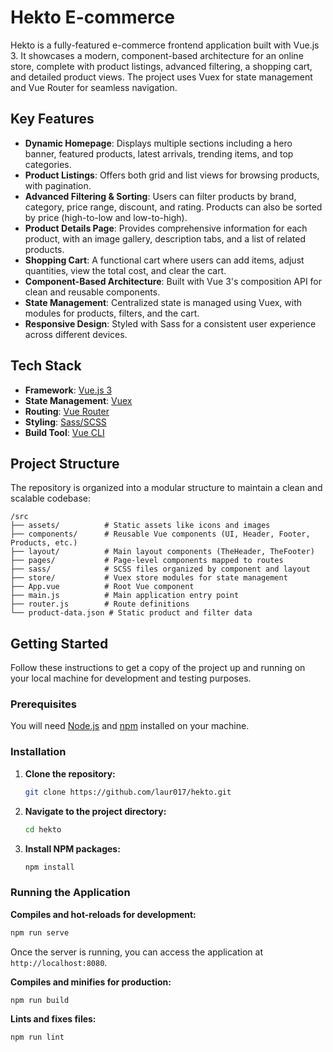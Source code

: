 # Hekto E-commerce
Hekto is a fully-featured e-commerce frontend application built with Vue.js 3. It showcases a modern, component-based architecture for an online store, complete with product listings, advanced filtering, a shopping cart, and detailed product views. The project uses Vuex for state management and Vue Router for seamless navigation.

## Key Features

*   **Dynamic Homepage**: Displays multiple sections including a hero banner, featured products, latest arrivals, trending items, and top categories.
*   **Product Listings**: Offers both grid and list views for browsing products, with pagination.
*   **Advanced Filtering & Sorting**: Users can filter products by brand, category, price range, discount, and rating. Products can also be sorted by price (high-to-low and low-to-high).
*   **Product Details Page**: Provides comprehensive information for each product, with an image gallery, description tabs, and a list of related products.
*   **Shopping Cart**: A functional cart where users can add items, adjust quantities, view the total cost, and clear the cart.
*   **Component-Based Architecture**: Built with Vue 3's composition API for clean and reusable components.
*   **State Management**: Centralized state is managed using Vuex, with modules for products, filters, and the cart.
*   **Responsive Design**: Styled with Sass for a consistent user experience across different devices.

## Tech Stack

*   **Framework**: [Vue.js 3](https://vuejs.org/)
*   **State Management**: [Vuex](https://vuex.vuejs.org/)
*   **Routing**: [Vue Router](https://router.vuejs.org/)
*   **Styling**: [Sass/SCSS](https://sass-lang.com/)
*   **Build Tool**: [Vue CLI](https://cli.vuejs.org/)

## Project Structure

The repository is organized into a modular structure to maintain a clean and scalable codebase:

```
/src
├── assets/          # Static assets like icons and images
├── components/      # Reusable Vue components (UI, Header, Footer, Products, etc.)
├── layout/          # Main layout components (TheHeader, TheFooter)
├── pages/           # Page-level components mapped to routes
├── sass/            # SCSS files organized by component and layout
├── store/           # Vuex store modules for state management
├── App.vue          # Root Vue component
├── main.js          # Main application entry point
├── router.js        # Route definitions
└── product-data.json # Static product and filter data
```

## Getting Started

Follow these instructions to get a copy of the project up and running on your local machine for development and testing purposes.

### Prerequisites

You will need [Node.js](https://nodejs.org/) and [npm](https://www.npmjs.com/) installed on your machine.

### Installation

1.  **Clone the repository:**
    ```bash
    git clone https://github.com/laur017/hekto.git
    ```

2.  **Navigate to the project directory:**
    ```bash
    cd hekto
    ```

3.  **Install NPM packages:**
    ```bash
    npm install
    ```

### Running the Application

**Compiles and hot-reloads for development:**
```bash
npm run serve
```
Once the server is running, you can access the application at `http://localhost:8080`.

**Compiles and minifies for production:**
```bash
npm run build
```

**Lints and fixes files:**
```bash
npm run lint
